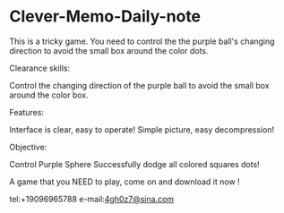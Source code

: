 # Clever-Memo-Daily-note

This is a tricky game. You need to control the the purple ball's changing direction to avoid the small box around the color dots.

Clearance skills:

Control the changing direction of the purple ball to avoid the small box around the color box.

Features:

Interface is clear, easy to operate!
Simple picture, easy decompression!


Objective:

Control Purple Sphere Successfully dodge all colored squares dots!

A game that you NEED to play, come on and download it now !

tel:+19096965788
e-mail:4gh0z7@sina.com
